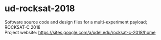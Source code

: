 # ud-rocksat-2018
Software source code and design files for a multi-experiment payload; ROCKSAT-C 2018  
Project website: https://sites.google.com/a/udel.edu/rocksat-c-2018/home
